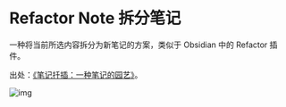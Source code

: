 # Refactor Note 拆分笔记

一种将当前所选内容拆分为新笔记的方案，类似于 Obsidian 中的 Refactor 插件。

出处：[《笔记扦插：一种笔记的园艺》](https://utgd.net/article/21109/)。

![img](img.gif)